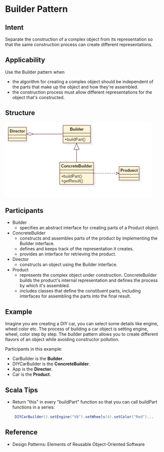 # Builder Pattern


## Intent
Separate the construction of a complex object from its representation so that
the same construction process can create different representations.


## Applicability
Use the Builder pattern when
* the algorithm for creating a complex object should be independent of the parts that make up the object and how they're assembled.
* the construction process must allow different representations for the object that's constructed.


## Structure
![builder](./etc/builder.png)


## Participants
* Builder
    - specifies an abstract interface for creating parts of a Product object.
* ConcreteBuilder
    - constructs and assembles parts of the product by implementing the Builder interface.
    - defines and keeps track of the representation it creates.
    - provides an interface for retrieving the product.
* Director
    - constructs an object using the Builder interface.
* Product
    - represents the complex object under construction. ConcreteBuilder builds the product's internal representation and defines the process by which it's assembled.
    - includes classes that define the constituent parts, including interfaces for assembling the parts into the final result.


## Example
Imagine you are creating a DIY car, you can select some details like engine, wheel color etc.
The process of building a car object is setting engine, wheel, color step by step.
The builder pattern allows you to create different flavors of an object while avoiding constructor pollution.

Participants in this example:
* CarBuilder is the **Builder**.
* DIYCarBuilder is the **ConcreteBuilder**.
* App is the **Director**.
* Car is the **Product**.


## Scala Tips
* Return "this" in every "buildPart" function so that you can call buildPart functions in a series:
    ```scala
     DIYCarBuilder().setEngine("V6").setWheels(4).setColor("Red")...
   ```


## Reference
* Design Patterns: Elements of Reusable Object-Oriented Software